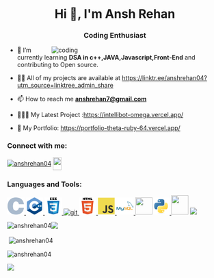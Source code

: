 <h1 align="center">Hi 👋, I'm Ansh Rehan</h1>
<h3 align="center">Coding Enthusiast</h3>
<img align="right" alt="coding" width="400" src="https://t4.ftcdn.net/jpg/03/13/40/45/360_F_313404541_e9YZ3pht6oEEkMXuhxTboqXA2B2ShNnC.jpg">



- 🌱 I’m currently learning **DSA in c++,JAVA,Javascript,Front-End** and contributing to Open source.

- 👨‍💻 All of my projects are available at https://linktr.ee/anshrehan04?utm_source=linktree_admin_share

- 📫 How to reach me **anshrehan7@gmail.com**

- 👩🏻‍💻 My Latest Project :https://intellibot-omega.vercel.app/

- 🚀 My Portfolio: https://portfolio-theta-ruby-64.vercel.app/
<h3 align="left">Connect with me:</h3>
<p align="left">
<a href="https://linkedin.com/in/anshrehan04" target="blank"><img align="center" src="https://raw.githubusercontent.com/rahuldkjain/github-profile-readme-generator/master/src/images/icons/Social/linked-in-alt.svg" alt="anshrehan04" height="30" width="40" /></a>
<!--   <a href="https://leetcode.com/anshrehan7/" target="blank"><img align="center" src="https://encrypted-tbn0.gstatic.com/images?q=tbn:ANd9GcTBJUCodpVrl9ifdt_0JIKF8FWV2XfWTZqA9_c5Ql8&s" alt="anshrehan04" height="30" width="40" /></a> -->
  <a href="https://twitter.com/anshrehan04" target="blank"/><img align="center" height="30" width="20" src="https://img.freepik.com/free-vector/new-2023-twitter-logo-x-icon-design_1017-45418.jpg?size=338&ext=jpg&ga=GA1.1.1141335507.1710633600&semt=ais"></a>
</p>


<h3 align="left">Languages and Tools:</h3>
<p align="left"> <a href="https://www.cprogramming.com/" target="_blank" rel="noreferrer"> <img src="https://raw.githubusercontent.com/devicons/devicon/master/icons/c/c-original.svg" alt="c" width="40" height="40"/> </a> <a href="https://www.w3schools.com/cpp/" target="_blank" rel="noreferrer"> <img src="https://raw.githubusercontent.com/devicons/devicon/master/icons/cplusplus/cplusplus-original.svg" alt="cplusplus" width="40" height="40"/> </a> <a href="https://www.w3schools.com/css/" target="_blank" rel="noreferrer"> <img src="https://raw.githubusercontent.com/devicons/devicon/master/icons/css3/css3-original-wordmark.svg" alt="css3" width="40" height="40"/> </a> <a href="https://git-scm.com/" target="_blank" rel="noreferrer"> <img src="https://www.vectorlogo.zone/logos/git-scm/git-scm-icon.svg" alt="git" width="40" height="40"/> </a> <a href="https://www.w3.org/html/" target="_blank" rel="noreferrer"> <img src="https://raw.githubusercontent.com/devicons/devicon/master/icons/html5/html5-original-wordmark.svg" alt="html5" width="40" height="40"/> </a> <a href="https://developer.mozilla.org/en-US/docs/Web/JavaScript" target="_blank" rel="noreferrer"> <img src="https://raw.githubusercontent.com/devicons/devicon/master/icons/javascript/javascript-original.svg" alt="javascript" width="40" height="40"/> </a> <a href="https://www.mysql.com/" target="_blank" rel="noreferrer"> <img src="https://raw.githubusercontent.com/devicons/devicon/master/icons/mysql/mysql-original-wordmark.svg" alt="mysql" width="40" height="40"/> </a> <a href="https://www.python.org" target="_blank" rel="noreferrer"> <img src="https://private-user-images.githubusercontent.com/120726854/243339956-01ae1e20-f653-49f1-a6ef-064d868c4a8b.png?jwt=eyJhbGciOiJIUzI1NiIsInR5cCI6IkpXVCJ9.eyJpc3MiOiJnaXRodWIuY29tIiwiYXVkIjoicmF3LmdpdGh1YnVzZXJjb250ZW50LmNvbSIsImtleSI6ImtleTUiLCJleHAiOjE3MjA4Njc4NDUsIm5iZiI6MTcyMDg2NzU0NSwicGF0aCI6Ii8xMjA3MjY4NTQvMjQzMzM5OTU2LTAxYWUxZTIwLWY2NTMtNDlmMS1hNmVmLTA2NGQ4NjhjNGE4Yi5wbmc_WC1BbXotQWxnb3JpdGhtPUFXUzQtSE1BQy1TSEEyNTYmWC1BbXotQ3JlZGVudGlhbD1BS0lBVkNPRFlMU0E1M1BRSzRaQSUyRjIwMjQwNzEzJTJGdXMtZWFzdC0xJTJGczMlMkZhd3M0X3JlcXVlc3QmWC1BbXotRGF0ZT0yMDI0MDcxM1QxMDQ1NDVaJlgtQW16LUV4cGlyZXM9MzAwJlgtQW16LVNpZ25hdHVyZT02Yzg3NWQwNGI2Y2ZjMGI0ZGVlZWFiMzdmNDQ0ZjUwMjE1ZDcyYThkZThmN2I4MDllMjRkODZlYWEwZWNlY2NjJlgtQW16LVNpZ25lZEhlYWRlcnM9aG9zdCZhY3Rvcl9pZD0wJmtleV9pZD0wJnJlcG9faWQ9MCJ9.A0fWjp0QQkuC9DflDXjqSAWXaiD4yIXRZpY2XbGrgZM"  width =40 height="40/" secured-asset-link="" style="max-width: 100%;"><img src="https://raw.githubusercontent.com/devicons/devicon/master/icons/python/python-original.svg" alt="python" width="40" height="40"/> </a> <img src="https://private-user-images.githubusercontent.com/120726854/243361381-53bfb558-774b-4d2b-8a01-da06f01f5998.png?jwt=eyJhbGciOiJIUzI1NiIsInR5cCI6IkpXVCJ9.eyJpc3MiOiJnaXRodWIuY29tIiwiYXVkIjoicmF3LmdpdGh1YnVzZXJjb250ZW50LmNvbSIsImtleSI6ImtleTUiLCJleHAiOjE3MjA4Njc4NDUsIm5iZiI6MTcyMDg2NzU0NSwicGF0aCI6Ii8xMjA3MjY4NTQvMjQzMzYxMzgxLTUzYmZiNTU4LTc3NGItNGQyYi04YTAxLWRhMDZmMDFmNTk5OC5wbmc_WC1BbXotQWxnb3JpdGhtPUFXUzQtSE1BQy1TSEEyNTYmWC1BbXotQ3JlZGVudGlhbD1BS0lBVkNPRFlMU0E1M1BRSzRaQSUyRjIwMjQwNzEzJTJGdXMtZWFzdC0xJTJGczMlMkZhd3M0X3JlcXVlc3QmWC1BbXotRGF0ZT0yMDI0MDcxM1QxMDQ1NDVaJlgtQW16LUV4cGlyZXM9MzAwJlgtQW16LVNpZ25hdHVyZT0xZTViYzY0ZWI3ZjAxMDdiZDRjYmY1OGRkYTkyYTc3Njc0MWYwMzAwOTkxMzI4MzI1NmQxYmJkNzRmMjE5OWZlJlgtQW16LVNpZ25lZEhlYWRlcnM9aG9zdCZhY3Rvcl9pZD0wJmtleV9pZD0wJnJlcG9faWQ9MCJ9.77Xbe6Ukq6paC-1LbxLnGNp8A_oxTDR-TpebHJNCYII"  width = "40" height="45/" secured-asset-link="" style="max-width: 100%;"> <img src="https://private-user-images.githubusercontent.com/120726854/267124159-91bccba5-5b67-46bd-b14f-0b26b5ca1906.png?jwt=eyJhbGciOiJIUzI1NiIsInR5cCI6IkpXVCJ9.eyJpc3MiOiJnaXRodWIuY29tIiwiYXVkIjoicmF3LmdpdGh1YnVzZXJjb250ZW50LmNvbSIsImtleSI6ImtleTUiLCJleHAiOjE3MjA4Njc4NDUsIm5iZiI6MTcyMDg2NzU0NSwicGF0aCI6Ii8xMjA3MjY4NTQvMjY3MTI0MTU5LTkxYmNjYmE1LTViNjctNDZiZC1iMTRmLTBiMjZiNWNhMTkwNi5wbmc_WC1BbXotQWxnb3JpdGhtPUFXUzQtSE1BQy1TSEEyNTYmWC1BbXotQ3JlZGVudGlhbD1BS0lBVkNPRFlMU0E1M1BRSzRaQSUyRjIwMjQwNzEzJTJGdXMtZWFzdC0xJTJGczMlMkZhd3M0X3JlcXVlc3QmWC1BbXotRGF0ZT0yMDI0MDcxM1QxMDQ1NDVaJlgtQW16LUV4cGlyZXM9MzAwJlgtQW16LVNpZ25hdHVyZT0wY2Y4MGFhOTA2OWQ1OTlkOGQ1ZjNkNDczNmZmMzY3MDk1YjUxMWYyMjQxY2EwYzA0YzhkYmVmZWIyMzg3MmRkJlgtQW16LVNpZ25lZEhlYWRlcnM9aG9zdCZhY3Rvcl9pZD0wJmtleV9pZD0wJnJlcG9faWQ9MCJ9.Z5xjgsV8qm0ros3X8NO0DNs6BZDk08MfD5-vnYPIG9c" height="45/" secured-asset-link="" style="max-width: 100%;"></p>

<p><img align="left" src="https://github-readme-stats.vercel.app/api/top-langs?username=anshrehan04&show_icons=true&locale=en&layout=compact" alt="anshrehan04" /></p>

<a href="https://visitcount.itsvg.in">
  <img src="https://visitcount.itsvg.in/api?id=AnshRehan04&label=Profile%20Views&color=1&icon=0&pretty=false" />
</a>

<p>&nbsp;<img align="center" src="https://github-readme-stats.vercel.app/api?username=anshrehan04&show_icons=true&locale=en" alt="anshrehan04" /></p>

<p><img align="center" src="https://github-readme-streak-stats.herokuapp.com/?user=anshrehan04&" alt="anshrehan04" /></p>

<img src="https://holopin.me/anshrehan04">
